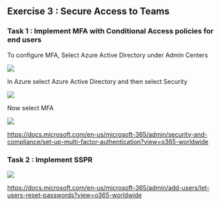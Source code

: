 ## Exercise 3 : Secure Access to Teams

### Task 1 : Implement MFA with Conditional Access policies for end users

To configure MFA, Select Azure Active Directory under Admin Centers

<kbd>![](images/aadac.jpg)</kbd>

In Azure select Azure Active Directory and then select Security

<kbd>![](images/aad.jpg)</kbd>

Now select MFA

<kbd>![](images/mfa.jpg)</kbd>

https://docs.microsoft.com/en-us/microsoft-365/admin/security-and-compliance/set-up-multi-factor-authentication?view=o365-worldwide

### Task 2 : Implement SSPR

<kbd>![](images/sspr.jpg)</kbd>

https://docs.microsoft.com/en-us/microsoft-365/admin/add-users/let-users-reset-passwords?view=o365-worldwide
